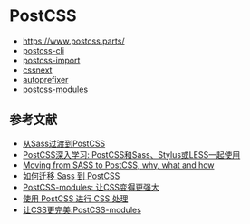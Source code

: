 PostCSS
========

- https://www.postcss.parts/
- [postcss-cli](https://github.com/postcss/postcss-cli)
- [postcss-import](https://github.com/postcss/postcss-import)
- [cssnext](http://cssnext.io/)
- [autoprefixer](https://github.com/postcss/autoprefixer)
- [postcss-modules](https://github.com/css-modules/postcss-modules)

## 参考文献

- [从Sass过渡到PostCSS](https://www.w3cplus.com/preprocessor/sass-to-postcss.html)
- [PostCSS深入学习: PostCSS和Sass、Stylus或LESS一起使用](https://www.w3cplus.com/PostCSS/using-postcss-together-with-sass-stylus-or-less.html)
- [Moving from SASS to PostCSS, why, what and how](https://medium.com/@Kirkhammetz/moving-from-sass-to-postcss-why-what-and-how-f68b1bc760dc)
- [如何迁移 Sass 到 PostCSS](http://imweb.io/topic/5b422d444d378e703a4f4468)
- [PostCSS-modules: 让CSS变得更强大](https://www.w3cplus.com/css/postcss-modules-make-css-great-again.html)
- [使用 PostCSS 进行 CSS 处理](https://www.ibm.com/developerworks/cn/web/1604-postcss-css/index.html)
- [让CSS更完美:PostCSS-modules](https://www.zcfy.cc/article/postcss-modules-make-css-great-again-2303.html)
